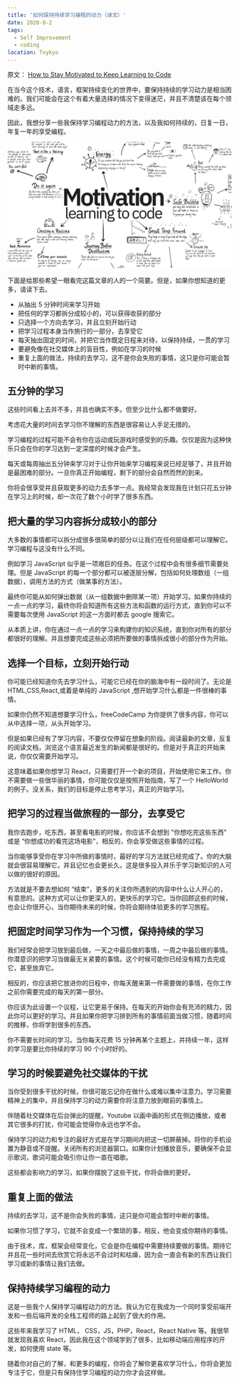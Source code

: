 ```yaml
---
title: '如何保持持续学习编程的动力（译文）'
date: 2020-8-2
tags:
  - Self Improvement
  - coding
location: Toykyo
---
```


原文： [How to Stay Motivated to Keep Learning to Code](https://www.freecodecamp.org/news/how-to-stay-motivated-to-keep-learning-to-code/)<br>

在当今这个技术，语言，框架持续变化的世界中，要保持持续的学习动力是相当困难的。我们可能会在这个有着大量选择的情况下变得迷茫，并且不清楚该在每个领域走多远。

因此，我想分享一些我保持学习编程动力的方法，以及我如何持续的，日复一日，年复一年的享受编程。

<!-- more -->

![motivation:learning to code](/images/motivation-code.png)

下面是给那些希望一眼看完这篇文章的人的一个简要。但是，如果你想知道的更多，请读下去。

- 从抽出 5 分钟时间来学习开始
- 把任何的学习都拆分成较小的，可以获得收获的部分
- 只选择一个方向去学习，并且立刻开始行动
- 把学习过程本身当作旅行的一部分，去享受它
- 每天抽出固定的时间，并把它当作既定日程来对待，以保持持续，一贯的学习
- 要避免像在社交媒体上的盲目性，例如在学习的时候
- 重复上面的做法，持续的去学习，这不是你会失败的事情，这只是你可能会暂时中断的事情。

## 五分钟的学习

这些时间看上去并不多，并且也确实不多。但至少比什么都不做要好。

考虑花大量的时间去学习你不理解的东西是很容易让人手足无措的。

学习编程的过程可能不会有你在运动或玩游戏时感受到的乐趣。仅仅是因为这种快乐只会在你的学习达到一定深度的时候才会产生。

每天或每周抽出五分钟来学习对于让你开始来学习编程来说已经足够了，并且开始是最困难的部分。一旦你真正开始编程，剩下的部分会自然而然的到来。

你将会很享受并且获取更多的动力去多学一点。我经常会发现我在计划只花五分钟在学习上的时候，却一次花了数个小时学了很多东西。

## 把大量的学习内容拆分成较小的部分

大多数的事情都可以拆分成很多很简单的部分以让我们在任何层级都可以理解它。学习编程与这没有什么不同。

例如学习 JavaScript 似乎是一项艰巨的任务。在这个过程中会有很多细节需要处理。但是 JavaScript 的每一个部分都可以被逐层分解，包括如何处理数组（一组数据），调用方法的方式（做某事的方法）。

最终你可能从如何弹出数据（从一组数据中删除某一项）开始学习。如果你持续的一点一点的学习，最终你将会知道所有这些方法和函数的运行方式，直到你可以不需要每次使用 JavaScript 的这一方面时都去 google 搜索它。

从本质上讲，你在通过一点一点的学习来构建你的知识系统，直到你对所有的部分都很好的理解。并且想要完成这些必须把所要做的事情拆成很小的部分作为开始。

## 选择一个目标，立刻开始行动

你可能已经知道你先去学习什么，可能它已经在你的脑海中有一段时间了。无论是 HTML,CSS,React,或着是单纯的 JavaScript ,想开始学习什么都是一件很棒的事情。

如果你仍然不知道想要学习什么，freeCodeCamp 为你提供了很多内容，你可以从中选择一项，从头开始学习。

但是如果已经有了学习内容，不要仅仅停留在想象的阶段。阅读最新的文章，反复的阅读文档，浏览这个语言最近发生的新闻都是很好的。但是对于真正的开始来说，你仅仅需要开始学习。

这意味着如果你想学习 React，只需要打开一个新的项目，开始使用它来工作。你不需要做一些很华丽的事情，你可能仅仅是按照开始指南，写了一个 HelloWorld 的例子。没关系，我们的目标是停止思考学习，真正的开始学习。

## 把学习的过程当做旅程的一部分，去享受它

我你去跑步，吃东西，甚至看电影的时候，你应该不会想到 "你想吃完这些东西" 或是 “你想成功的看完这场电影”，相反的，你会享受做这些事情的过程。

当你能够享受你在学习中所做的事情时，最好的学习方法就已经完成了。你的大脑就会很容易理解它，并且记忆也会更长久。这是很多投入并乐于学习新知识的人可以做的很好的原因。

方法就是不要去想如何 “结束”，更多的关注你所遇到的内容中什么让人开心的，有意思的。这种方式可以让你更深入的，更快乐的学习它。当你回顾这些的时候，也会让你很开心，当你期待未来的时候，你将会期待体验更多的学习旅程。

## 把固定时间学习作为一个习惯，保持持续的学习

我们经常会把学习放到最后做，一天之中最后做的事情，一周之中最后做的事情。你潜意识的把学习当做最无关紧要的事情。这个时候可能你已经没有精力去完成它，甚至放弃它。

相反的，你应该把它放进你的日程中，你每天醒来第一件需要做的事情，在你工作之前你需要完成的每天的第一部分。

你应该为此设置一个议程，让它更易于保持。在每天的开始你会有充沛的精力，因此你可以更好的学习。并且如果你把学习排到所有的事情前面当做习惯，随着时间的推移，你将学到很多的东西。

你不需要长时间的学习。当你每天花费 15 分钟再某个主题上，并持续一年，这样的学习是要比你持续的学习 90 个小时好的。

## 学习的时候要避免社交媒体的干扰

当你受到很多干扰的时候，你很可能忘记你在做什么或难以集中注意力。学习需要精神上的集中，并且保持学习的动力需要你将注意力放到眼前的事情上。

伴随着社交媒体在后台弹出的提醒，Youtube 以画中画的形式在侧边播放，或者其它很多的打扰，你可能会觉得你永远也学不会。

保持学习的动力和专注的最好方式是在学习期间内把这一切屏蔽掉。将你的手机设置为静音或不提醒。关闭所有的浏览器窗口。如果你计划播放音乐，要确保不会显示歌词，歌词可能会吸引你让你一直在唱歌。

这些都会影响力的学习，如果你摆脱了这些干扰，你将会做的更好。

## 重复上面的做法

持续的去学习，这不是你会失败的事情，这只是你可能会暂时中断的事情。

如果你习惯了学习，它就不会变成一个繁琐的事，相反，他会变成你期待的事情。

由于技术，库，框架会经常变化，它会是你在编程中需要持续要做的事情。期待它并且花一些时间去欣赏它将永远不会过时和枯燥，因为会一直会有新的东西让我们学习或新的事情让我们去做。

## 保持持续学习编程的动力

这是一些我个人保持学习编程动力的方法。我认为它在我成为一个同时享受前端开发和一些后端开发的全栈工程师的路上起到了很大的作用。

这些年来我学习了 HTML， CSS，JS，PHP，React，React Native 等。我很早就发现我喜欢 React，因此我在这个领域学到了很多，比如移动端应用程序的开发，如何使用 state 等。

随着你对自己的了解，和更多的编程，你将会了解你更喜欢学习什么，你将会更加专注于它，但是只有保持住学习编程的动力你才会这样做。
